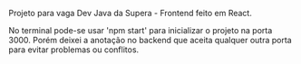 Projeto para vaga Dev Java da Supera - Frontend feito em React.

No terminal pode-se usar 'npm start' para inicializar o projeto na porta 3000. Porém deixei a anotação no backend que aceita qualquer outra porta para evitar 
problemas ou conflitos.
